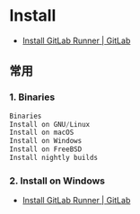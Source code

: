 # Install

- [Install GitLab Runner | GitLab](https://docs.gitlab.com/runner/install/)

## 常用

### 1. Binaries

```c#
Binaries
Install on GNU/Linux
Install on macOS
Install on Windows
Install on FreeBSD
Install nightly builds
```

### 2. Install on Windows

- [Install GitLab Runner | GitLab](https://docs.gitlab.com/runner/install/)
